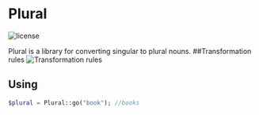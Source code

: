 # Plural
![license](https://img.shields.io/github/license/oleg-shumilin/plural) 

Plural is a library for converting singular to plural nouns.
##Transformation rules
![Transformation rules](https://crownenglishclub.ru/wp-content/uploads/2019/05/Mnozhestvennoe_chislo_suschestvitelnyh_v_angliyskom_yazyke_obrazovanie_i_primery_1.jpg)

## Using
```php
$plural = Plural::go("book"); //books
```
